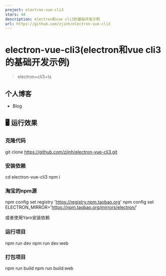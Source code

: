 ```yaml
---
project: electron-vue-cli3
stars: 44
description: electron和vue cli3的基础开发示例
url: https://github.com/zjinh/electron-vue-cli3
---
```


electron-vue-cli3(electron和vue cli3的基础开发示例)
===========================================

> electron+cli3+ts

个人博客
----

-   Blog

🖥 运行效果
-------

### 克隆代码

git clone https://github.com/zjinh/electron-vue-cli3.git

### 安装依赖

cd electron-vue-cli3
npm i

### 淘宝的npm源

npm config set registry 'https://registry.npm.taobao.org'
npm config set ELECTRON\_MIRROR='https://npm.taobao.org/mirrors/electron/'

或者使用Yarn安装依赖

### 运行项目

npm run dev
npm run dev:web

### 打包项目

npm run build
npm run build:web
